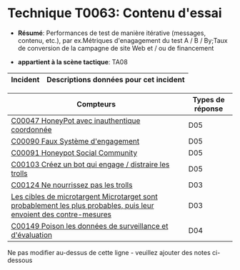 # Technique T0063: Contenu d'essai

* **Résumé**: Performances de test de manière itérative (messages, contenu, etc.), par ex.Métriques d'enagagement du test A / B / By;Taux de conversion de la campagne de site Web et / ou de financement

* **appartient à la scène tactique**: TA08


|Incident |Descriptions données pour cet incident |
|-------- |-------------------- |



|Compteurs |Types de réponse |
|-------- |-------------- |
|[C00047 HoneyPot avec inauthentique coordonnée](../generated_pages/counters/C00047.md) |D05 |
|[C00090 Faux Système d'engagement](../generated_pages/counters/C00090.md) |D05 |
|[C00091 Honeypot Social Community](../generated_pages/counters/C00091.md) |D05 |
|[C00103 Créez un bot qui engage / distraire les trolls](../generated_pages/counters/C00103.md) |D05 |
|[C00124 Ne nourrissez pas les trolls](../generated_pages/counters/C00124.md) |D03 |
|[Les cibles de microtargent Microtarget sont probablement les plus probables, puis leur envoient des contre-mesures](../generated_pages/counters/C00136.md) |D03 ||[C00148 Ajouter des liens aléatoires aux graphiques réseau](../generated_pages/counters/C00148.md) |D04 |
|[C00149 Poison les données de surveillance et d'évaluation](../generated_pages/counters/C00149.md) |D04 |


Ne pas modifier au-dessus de cette ligne - veuillez ajouter des notes ci-dessous